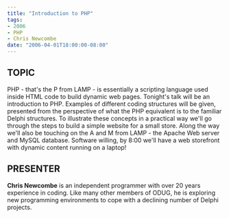 ```yaml
---
title: "Introduction to PHP"
tags:
- 2006
- PHP
- Chris Newcombe
date: "2006-04-01T18:00:00-08:00"
---
```


## TOPIC ##

PHP - that's the P from LAMP  - is essentially a scripting language used inside HTML code to build dynamic web pages. Tonight's talk will be an introduction to PHP. Examples of different coding structures will be given, presented from the perspective of what the PHP equivalent is to the familiar Delphi structures. To illustrate these concepts in a practical way we'll go through the steps to build a simple website for a small store. Along the way we'll also be touching on the A and M from LAMP - the Apache Web server and MySQL database. Software willing, by 8:00 we'll have a web storefront with dynamic content running on a laptop!

## PRESENTER ##

**Chris Newcombe** is an independent programmer with over 20 years experience in coding. Like many other members of ODUG, he is exploring new programming environments to cope with a declining number of Delphi projects.
